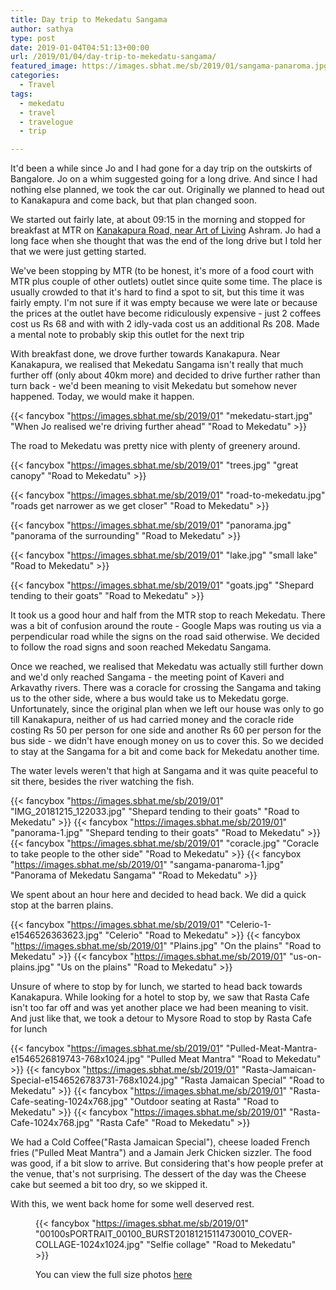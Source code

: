 ```yaml
---
title: Day trip to Mekedatu Sangama
author: sathya
type: post
date: 2019-01-04T04:51:13+00:00
url: /2019/01/04/day-trip-to-mekedatu-sangama/
featured_image: https://images.sbhat.me/sb/2019/01/sangama-panaroma.jpg
categories:
  - Travel
tags:
  - mekedatu
  - travel
  - travelogue
  - trip

---
```

It'd been a while since Jo and I had gone for a day trip on the outskirts of Bangalore. Jo on a whim suggested going for a long drive. And since I had nothing else planned, we took the car out. Originally we planned to head out to Kanakapura and come back, but that plan changed soon. 

We started out fairly late, at about 09:15 in the morning and stopped for breakfast at MTR on <a rel="noreferrer noopener" aria-label="Kanakapura Road, near Art of Living (opens in a new tab)" href="https://goo.gl/maps/F8VYRxMWYCw" target="_blank">Kanakapura Road, near Art of Living</a>&nbsp;Ashram. Jo had a long face when she thought that was the end of the long drive but I told her that we were just getting started.

<!--more-->

We've been stopping by MTR (to be honest, it's more of a food court with MTR plus couple of other outlets) outlet since quite some time. The place is usually crowded to that it's hard to find a spot to sit, but this time it was fairly empty. I'm not sure if it was empty because we were late or because the prices at the outlet have become ridiculously expensive - just 2 coffees cost us Rs 68 and with with 2 idly-vada cost us an additional Rs 208. Made a mental note to probably skip this outlet for the next trip

With breakfast done, we drove further towards Kanakapura. Near Kanakapura, we realised that Mekedatu Sangama isn't really that much further off (only about 40km more) and decided to drive further rather than turn back - we'd been meaning to visit Mekedatu but somehow never happened. Today, we would make it happen.

{{< fancybox "https://images.sbhat.me/sb/2019/01" "mekedatu-start.jpg" "When Jo realised we're driving further ahead" "Road to Mekedatu" >}}

The road to Mekedatu was pretty nice with plenty of greenery around. 

{{< fancybox "https://images.sbhat.me/sb/2019/01" "trees.jpg" "great canopy" "Road to Mekedatu" >}}

{{< fancybox "https://images.sbhat.me/sb/2019/01" "road-to-mekedatu.jpg" "roads get narrower as we get closer" "Road to Mekedatu" >}}

{{< fancybox "https://images.sbhat.me/sb/2019/01" "panorama.jpg" "panorama of the surrounding" "Road to Mekedatu" >}}

{{< fancybox "https://images.sbhat.me/sb/2019/01" "lake.jpg" "small lake" "Road to Mekedatu" >}}

{{< fancybox "https://images.sbhat.me/sb/2019/01" "goats.jpg" "Shepard tending to their goats" "Road to Mekedatu" >}}


It took us a good hour and half from the MTR stop to reach Mekedatu. There was a bit of confusion around the route - Google Maps was routing us via a perpendicular road while the signs on the road said otherwise. We decided to follow the road signs and soon reached Mekedatu Sangama. 

Once we reached, we realised that Mekedatu was actually still further down and we'd only reached Sangama - the meeting point of Kaveri and Arkavathy rivers. There was a coracle for crossing the Sangama and taking us to the other side, where a bus would take us to Mekedatu gorge. Unfortunately, since the original plan when we left our house was only to go till Kanakapura, neither of us had carried money and the coracle ride costing Rs 50 per person for one side and another Rs 60 per person for the bus side - we didn't have enough money on us to cover this. So we decided to stay at the Sangama for a bit and come back for Mekedatu another time. 

The water levels weren't that high at Sangama and it was quite peaceful to sit there, besides the river watching the fish.

{{< fancybox "https://images.sbhat.me/sb/2019/01" "IMG_20181215_122033.jpg" "Shepard tending to their goats" "Road to Mekedatu" >}}
{{< fancybox "https://images.sbhat.me/sb/2019/01" "panorama-1.jpg" "Shepard tending to their goats" "Road to Mekedatu" >}}
{{< fancybox "https://images.sbhat.me/sb/2019/01" "coracle.jpg" "Coracle to take people to the other side" "Road to Mekedatu" >}}
{{< fancybox "https://images.sbhat.me/sb/2019/01" "sangama-panaroma-1.jpg" "Panorama of Mekedatu Sangama" "Road to Mekedatu" >}}

We spent about an hour here and decided to head back. We did a quick stop at the barren plains.

{{< fancybox "https://images.sbhat.me/sb/2019/01" "Celerio-1-e1546526363623.jpg" "Celerio" "Road to Mekedatu" >}}
{{< fancybox "https://images.sbhat.me/sb/2019/01" "Plains.jpg" "On the plains" "Road to Mekedatu" >}}
{{< fancybox "https://images.sbhat.me/sb/2019/01" "us-on-plains.jpg" "Us on the plains" "Road to Mekedatu" >}}


Unsure of where to stop by for lunch, we started to head back towards Kanakapura. While looking for a hotel to stop by, we saw that Rasta Cafe isn't too far off and was yet another place we had been meaning to visit. And just like that, we took a detour to Mysore Road to stop by Rasta Cafe for lunch

{{< fancybox "https://images.sbhat.me/sb/2019/01" "Pulled-Meat-Mantra-e1546526819743-768x1024.jpg" "Pulled Meat Mantra" "Road to Mekedatu" >}}
{{< fancybox "https://images.sbhat.me/sb/2019/01" "Rasta-Jamaican-Special-e1546526783731-768x1024.jpg" "Rasta Jamaican Special" "Road to Mekedatu" >}}
{{< fancybox "https://images.sbhat.me/sb/2019/01" "Rasta-Cafe-seating-1024x768.jpg" "Outdoor seating at Rasta" "Road to Mekedatu" >}}
{{< fancybox "https://images.sbhat.me/sb/2019/01" "Rasta-Cafe-1024x768.jpg" "Rasta Cafe" "Road to Mekedatu" >}}


We had a Cold Coffee("Rasta Jamaican Special"), cheese loaded French fries ("Pulled Meat Mantra") and a Jamain Jerk Chicken sizzler. The food was good, if a bit slow to arrive. But considering that's how people prefer at the venue, that's not surprising. The dessert of the day was the Cheese cake but seemed a bit too dry, so we skipped it. 

With this, we went back home for some well deserved rest.<figure class="wp-block-image">

{{< fancybox "https://images.sbhat.me/sb/2019/01" "00100sPORTRAIT_00100_BURST20181215114730010_COVER-COLLAGE-1024x1024.jpg" "Selfie collage" "Road to Mekedatu" >}}


You can view the full size photos <a rel="noreferrer noopener" aria-label="here (opens in a new tab)" href="https://photos.app.goo.gl/6buVpTRbu42yuiM66" target="_blank">here</a>
